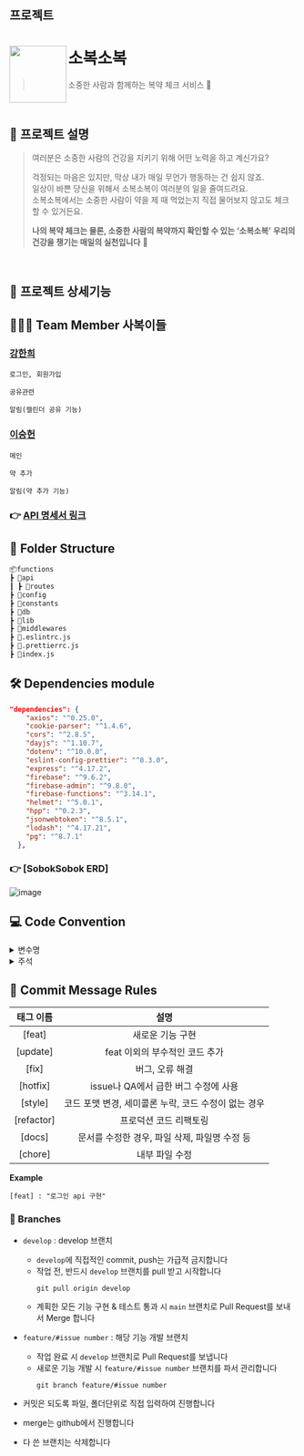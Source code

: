 
## 프로젝트
# 소복소복<img src="https://user-images.githubusercontent.com/68781598/149136866-31b58e24-59f2-437b-8338-87111dd8a479.png" align=left width=100>

> 소중한 사람과 함께하는 복약 체크 서비스 💊

<br />

## 💭 프로젝트 설명

> 여러분은 소중한 사람의 건강을 지키기 위해 어떤 노력을 하고 계신가요?  
> 
> 걱정되는 마음은 있지만, 막상 내가 매일 무언가 행동하는 건 쉽지 않죠.  
> 일상이 바쁜 당신을 위해서 소복소복이 여러분의 일을 줄여드려요.  
> 소복소복에서는 소중한 사람이 약을 제 때 먹었는지 직접 물어보지 않고도 체크할 수 있거든요.  
> 
> **나의 복약 체크는 물론, 소중한 사람의 복약까지 확인할 수 있는 ‘소복소복’**
> **우리의 건강을 챙기는 매일의 실천입니다** 🙂

<br />

## 💭 프로젝트 상세기능


## 🙋🏻‍♂️ Team Member 사복이들

### [강한희](https://github.com/kanghanhee)
```
로그인, 회원가입

공유관련

알림(캘린더 공유 기능)
```

### [이승헌](https://github.com/lsh328328)
```
메인

약 추가

알림(약 추가 기능)
```
### 👉 [API 명세서 링크](https://www.notion.so/baejiann120/API-6280231150ca40eeb2de46beb5292931)

## 📂 Folder Structure

```markdown
📦functions
┣ 📂api
┃ ┣ 📂routes
┣ 📂config
┣ 📂constants
┣ 📂db
┣ 📂lib
┣ 📂middlewares
┣ 📜.eslintrc.js
┣ 📜.prettierrc.js
┣ 📜index.js
```

## 🛠 Dependencies module
```json
"dependencies": {
    "axios": "^0.25.0",
    "cookie-parser": "^1.4.6",
    "cors": "^2.8.5",
    "dayjs": "^1.10.7",
    "dotenv": "^10.0.0",
    "eslint-config-prettier": "^8.3.0",
    "express": "^4.17.2",
    "firebase": "^9.6.2",
    "firebase-admin": "^9.8.0",
    "firebase-functions": "^3.14.1",
    "helmet": "^5.0.1",
    "hpp": "^0.2.3",
    "jsonwebtoken": "^8.5.1",
    "lodash": "^4.17.21",
    "pg": "^8.7.1"
  },
```

### 👉 [SobokSobok ERD]
![image](https://s3.us-west-2.amazonaws.com/secure.notion-static.com/374f114b-4dcd-4f0a-83d2-cc3f4bca9061/sobok-erd.png?X-Amz-Algorithm=AWS4-HMAC-SHA256&X-Amz-Content-Sha256=UNSIGNED-PAYLOAD&X-Amz-Credential=AKIAT73L2G45EIPT3X45%2F20220112%2Fus-west-2%2Fs3%2Faws4_request&X-Amz-Date=20220112T113821Z&X-Amz-Expires=86400&X-Amz-Signature=edd0cd1abb22e6c8a60abac10044f0f3698e11ce7d562e5b9d256c9bffb022da&X-Amz-SignedHeaders=host&response-content-disposition=filename%20%3D%22sobok-erd.png%22&x-id=GetObject)


## 💻 Code Convention
<details>
<summary>변수명</summary>   
<div markdown="1">       
      
 
 1. Camel Case 사용 
   - lower Camel Case
 2. 함수의 경우 동사+명사 사용 
   - ex) getCalender()
 3. flag로 사용 되는 변수는 조동사 + flag 종류로 구성 
   - ex) isNum
 4. 약어는 되도록 사용하지 않는다.
 
</div>
</details>

<details>
<summary>주석</summary>
<div markdown="1">       

 1. 한줄 주석은 // 를 사용한다.
  ```javascript
    // 한줄 주석일 때
    /**
    * 여러줄
    * 주석일 때
    */
  ```
 2. 함수에 대한 주석
  ```javascript
    /**
    * api get /travel/:groupNumber
    * 그룹 여행 정보 가져오기
  ```
 3. Bracket 사용 시 내부에 주석을 작성한다.
  ```javascript
    if (a == 5) {
	  // 주석
    }
  ```
 
</div>
</details>
      
## 💬 Commit Message Rules
| 태그 이름  |                             설명                             |
| :--------: | :----------------------------------------------------------: |
|   [feat]   |                       새로운 기능 구현                       |
|  [update]  |                   feat 이외의 부수적인 코드 추가             |
|   [fix]    |                         버그, 오류 해결                      |
|  [hotfix]  |             issue나 QA에서 급한 버그 수정에 사용             |
|   [style]  |       코드 포맷 변경, 세미콜론 누락, 코드 수정이 없는 경우    |
| [refactor] |                     프로덕션 코드 리팩토링                   |
|   [docs]   |             문서를 수정한 경우, 파일 삭제, 파일명 수정 등     |
|  [chore]   |                          내부 파일 수정                      |

**Example**

```
[feat] : "로그인 api 구현"
```

### 🔅 Branches

- `develop` : develop 브랜치
  - `develop`에 직접적인 commit, push는 가급적 금지합니다
  - 작업 전, 반드시 `develop` 브랜치를 pull 받고 시작합니다
    ```
    git pull origin develop
    ```
  - 계획한 모든 기능 구현 & 테스트 통과 시 `main` 브랜치로 Pull Request를 보내서 Merge 합니다
 
- `feature/#issue number` : 해당 기능 개발 브랜치
  - 작업 완료 시 `develop` 브랜치로 Pull Request를 보냅니다
  - 새로운 기능 개발 시 `feature/#issue number` 브랜치를 파서 관리합니다
    ```
    git branch feature/#issue number
    ```
- 커밋은 되도록 파일, 폴더단위로 직접 입력하여 진행합니다
- merge는 github에서 진행합니다
- 다 쓴 브랜치는 삭제합니다
